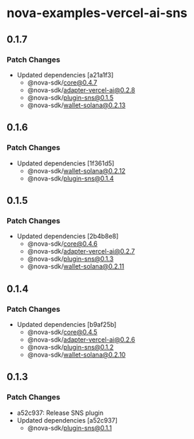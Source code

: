 # nova-examples-vercel-ai-sns

## 0.1.7

### Patch Changes

- Updated dependencies [a21a1f3]
  - @nova-sdk/core@0.4.7
  - @nova-sdk/adapter-vercel-ai@0.2.8
  - @nova-sdk/plugin-sns@0.1.5
  - @nova-sdk/wallet-solana@0.2.13

## 0.1.6

### Patch Changes

- Updated dependencies [1f361d5]
  - @nova-sdk/wallet-solana@0.2.12
  - @nova-sdk/plugin-sns@0.1.4

## 0.1.5

### Patch Changes

- Updated dependencies [2b4b8e8]
  - @nova-sdk/core@0.4.6
  - @nova-sdk/adapter-vercel-ai@0.2.7
  - @nova-sdk/plugin-sns@0.1.3
  - @nova-sdk/wallet-solana@0.2.11

## 0.1.4

### Patch Changes

- Updated dependencies [b9af25b]
  - @nova-sdk/core@0.4.5
  - @nova-sdk/adapter-vercel-ai@0.2.6
  - @nova-sdk/plugin-sns@0.1.2
  - @nova-sdk/wallet-solana@0.2.10

## 0.1.3

### Patch Changes

- a52c937: Release SNS plugin
- Updated dependencies [a52c937]
  - @nova-sdk/plugin-sns@0.1.1
